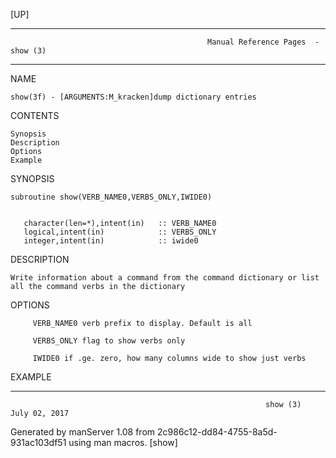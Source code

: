 [UP]

-----------------------------------------------------------------------------------------------------------------------------------
                                                Manual Reference Pages  - show (3)
-----------------------------------------------------------------------------------------------------------------------------------
                                                                 
NAME

    show(3f) - [ARGUMENTS:M_kracken]dump dictionary entries

CONTENTS

    Synopsis
    Description
    Options
    Example

SYNOPSIS

    subroutine show(VERB_NAME0,VERBS_ONLY,IWIDE0)


       character(len=*),intent(in)   :: VERB_NAME0
       logical,intent(in)            :: VERBS_ONLY
       integer,intent(in)            :: iwide0

DESCRIPTION

    Write information about a command from the command dictionary or list all the command verbs in the dictionary

OPTIONS

         VERB_NAME0 verb prefix to display. Default is all

         VERBS_ONLY flag to show verbs only

         IWIDE0 if .ge. zero, how many columns wide to show just verbs

EXAMPLE

-----------------------------------------------------------------------------------------------------------------------------------

                                                             show (3)                                                 July 02, 2017

Generated by manServer 1.08 from 2c986c12-dd84-4755-8a5d-931ac103df51 using man macros.
                                                              [show]

